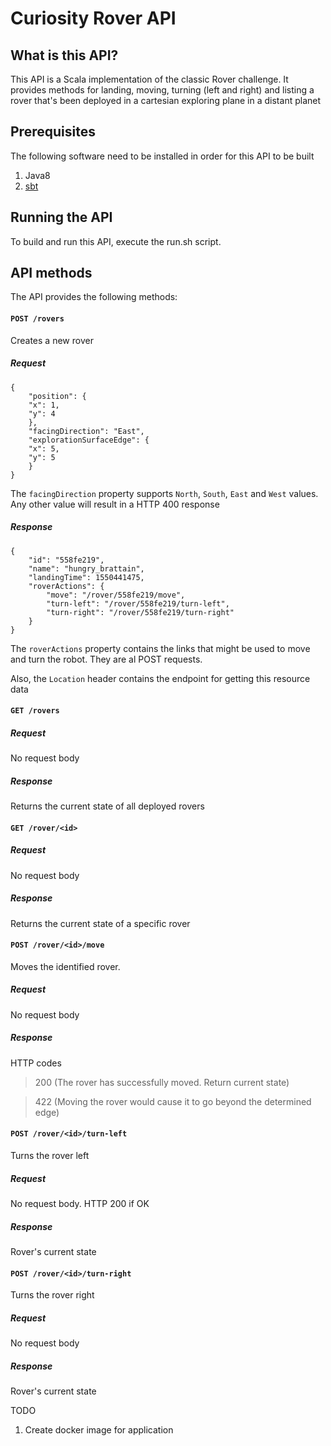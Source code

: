 # Curiosity Rover API

## What is this API?
This API is a Scala implementation of the classic Rover challenge.
It provides methods for landing, moving, turning (left and right) and listing
a rover that's been deployed in a cartesian exploring plane in a distant planet

## Prerequisites

The following software need to be installed in order for this API to be built

1. Java8
2. [sbt](https://www.scala-sbt.org/1.x/docs/Installing-sbt-on-Mac.html)

## Running the API

To build and run this API, execute the run.sh script. 

## API methods

The API provides the following methods:

#### `POST /rovers`

Creates a new rover

##### Request 

```
{
    "position": {
	"x": 1,
	"y": 4
    },    
    "facingDirection": "East",  
    "explorationSurfaceEdge": {
	"x": 5,
	"y": 5
    }
}
```

The `facingDirection` property supports `North`, `South`, `East` and `West` values.
Any other value will result in a HTTP 400 response

##### Response

```
{
    "id": "558fe219",
    "name": "hungry_brattain",
    "landingTime": 1550441475,
    "roverActions": {
        "move": "/rover/558fe219/move",
        "turn-left": "/rover/558fe219/turn-left",
        "turn-right": "/rover/558fe219/turn-right"
    }
}
```

The `roverActions` property contains the links that might be used to move 
and turn the robot. They are al POST requests.

Also, the `Location` header contains the endpoint for getting this resource data

#### `GET /rovers` 

##### Request 

No request body

##### Response

Returns the current state of all deployed rovers

#### `GET /rover/<id>`

##### Request 

No request body

##### Response
 
Returns the current state of a specific rover

#### `POST /rover/<id>/move`

Moves the identified rover.

##### Request

No request body

##### Response

HTTP codes

> 200 (The rover has successfully moved. Return current state)

> 422 (Moving the rover would cause it to go beyond the determined edge) 

####  `POST /rover/<id>/turn-left` 

Turns the rover left

##### Request

No request body. HTTP 200 if OK

##### Response

Rover's current state

#### `POST /rover/<id>/turn-right`

Turns the rover right

##### Request

No request body

##### Response

Rover's current state 

TODO

1. Create docker image for application
